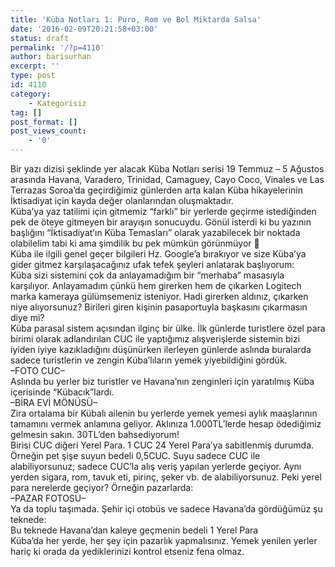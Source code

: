 ```yaml
---
title: 'Küba Notları 1: Puro, Rom ve Bol Miktarda Salsa'
date: '2016-02-09T20:21:58+03:00'
status: draft
permalink: '/?p=4110'
author: barisurhan
excerpt: ''
type: post
id: 4110
category:
    - Kategorisiz
tag: []
post_format: []
post_views_count:
    - '0'
---
```

Bir yazı dizisi şeklinde yer alacak Küba Notları serisi 19 Temmuz – 5 Ağustos arasında Havana, Varadero, Trinidad, Camaguey, Cayo Coco, Vinales ve Las Terrazas Soroa’da geçirdiğimiz günlerden arta kalan Küba hikayelerinin İktisadiyat için kayda değer olanlarından oluşmaktadır.  
Küba’ya yaz tatilimi için gitmemiz “farklı” bir yerlerde geçirme istediğinden pek de öteye gitmeyen bir arayışın sonucuydu. Gönül isterdi ki bu yazının başlığını “İktisadiyat’ın Küba Temasları” olarak yazabilecek bir noktada olabilelim tabi ki ama şimdilik bu pek mümkün görünmüyor 🙂  
Küba ile ilgili genel geçer bilgileri Hz. Google’a bırakıyor ve size Küba’ya gider gitmez karşılaşacağınız ufak tefek şeyleri anlatarak başlıyorum:  
Küba sizi sistemini çok da anlayamadığım bir “merhaba” masasıyla karşılıyor. Anlayamadım çünkü hem girerken hem de çıkarken Logitech marka kameraya gülümsemeniz isteniyor. Hadi girerken aldınız, çıkarken niye alıyorsunuz? Birileri giren kişinin pasaportuyla başkasını çıkarmasın diye mi?  
Küba parasal sistem açısından ilginç bir ülke. İlk günlerde turistlere özel para birimi olarak adlandırılan CUC ile yaptığımız alışverişlerde sistemin bizi iyiden iyiye kazıkladığını düşünürken ilerleyen günlerde aslında buralarda sadece turistlerin ve zengin Küba’lıların yemek yiyebildiğini gördük.  
–FOTO CUC–  
Aslında bu yerler biz turistler ve Havana’nın zenginleri için yaratılmış Küba içerisinde “Kübacık”lardı.  
–BİRA EVİ MÖNÜSÜ–  
Zira ortalama bir Kübalı ailenin bu yerlerde yemek yemesi aylık maaşlarının tamamını vermek anlamına geliyor. Aklınıza 1.000TL’lerde hesap ödediğimiz gelmesin sakın. 30TL’den bahsediyorum!  
Birisi CUC diğeri Yerel Para. 1 CUC 24 Yerel Para’ya sabitlenmiş durumda. Örneğin pet şişe suyun bedeli 0,5CUC. Suyu sadece CUC ile alabiliyorsunuz; sadece CUC’la alış veriş yapılan yerlerde geçiyor. Aynı yerden sigara, rom, tavuk eti, pirinç, şeker vb. de alabiliyorsunuz. Peki yerel para nerelerde geçiyor? Örneğin pazarlarda:  
–PAZAR FOTOSU–  
Ya da toplu taşımada. Şehir içi otobüs ve sadece Havana’da gördüğümüz şu teknede:  
Bu teknede Havana’dan kaleye geçmenin bedeli 1 Yerel Para  
Küba’da her yerde, her şey için pazarlık yapmalısınız. Yemek yenilen yerler hariç ki orada da yediklerinizi kontrol etseniz fena olmaz.